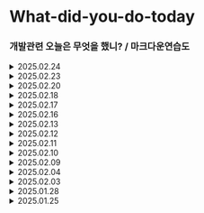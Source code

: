 # What-did-you-do-today
### 개발관련 오늘은 무엇을 했니? / 마크다운연습도

<details>
<summary>2025.02.24</summary>
<div markdown="1">
- 코드잇 리엑트 데이터 다루기 강의 듣기
</div> 
</details>

<details>
<summary>2025.02.23</summary>
<div markdown="1">
- 코드잇 리엑트 데이터 다루기 강의 듣기
</div> 
</details>

<details>
<summary>2025.02.20</summary>
<div markdown="1">
- 코드잇 리엑트 데이터 다루기 강의 듣기
</div> 
</details>

<details>
<summary>2025.02.18</summary>
<div markdown="1">
- 코드잇 리엑트 데이터 다루기 강의 듣기
</div> 
</details>

<details>
<summary>2025.02.17</summary>
<div markdown="1">
- 인프런 엑셀 강의듣기
- 코드잇 리엑트 데이터 다루기 강의 듣기
</div> 
</details>

<details>
<summary>2025.02.16</summary>
<div markdown="1">
- 인프런 엑셀 강의듣기
- 코드잇 리엑트 데이터 다루기 강의 듣기
</div> 
</details>

<details>
<summary>2025.02.13</summary>
<div markdown="1">
- 인프런 엑셀 강의듣기
</div> 
</details>

<details>
<summary>2025.02.12</summary>
<div markdown="1">
- 코드잇 react-data-다루기 수강 <br>
- 코드캠프 과제 정리 (기능위주로 정리)
</div> 
</details>

<details>
<summary>2025.02.11</summary>
<div markdown="1">
- 코드잇 react-data-다루기 수강 <br>
- 코드캠프 과제 정리 (기능위주로 정리)
</div> 
</details>

<details>
<summary>2025.02.10</summary>
<div markdown="1">
- 코드잇 react-data-다루기 수강 <br>
- 코드캠프 과제 정리 (기능위주로 정리)
</div> 
</details>

<details>
<summary>2025.02.09</summary>
<div markdown="1">
- 코드잇 react-data-다루기 수강
- 솔로트립 오너 레포지토리 오체분시
</div>
</details>

<details>
<summary>2025.02.04</summary>
<div markdown="1">
- 관계력 책 읽기 <br>
- 코드잇 react-data-다루기 수강
</div>
</details>

<details>
<summary>2025.02.03</summary>
<div markdown="1">
- 코드잇 react-data-다루기 수강 <br>
- 솔로트립 인턴 react-dnd 적용하기
</div>
</details>

<details>
<summary>2025.01.28</summary>
<div markdown="1">
- 코드잇 react-data-다루기 수강
</div>
</details>

<details>
<summary>2025.01.25</summary>
<div markdown="1">
- 코드잇 react-data-다루기 수강 <br>
- 솔로트립 인턴 react-dnd 적용하기
</div>
</details>
